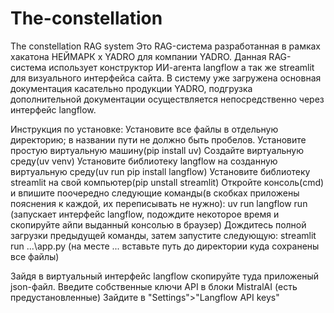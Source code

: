 # The-constellation
The constellation RAG system
Это RAG-система разработанная в рамках хакатона НЕЙМАРК х YADRO для компании YADRO. Данная RAG-система использует конструктор ИИ-агента langflow а так же streamlit для визуального интерфейса сайта.
В систему уже загружена основная документация касательно продукции YADRO, подгрузка дополнительной документации осуществляется непосредственно через интерфейс langflow.


Инструкция по установке:
Установите все файлы в отдельную директорию; в названии пути не должно быть пробелов.
Установите простую виртуальную машину(pip install uv)
Создайте виртуальную среду(uv venv)
Установите библиотеку langflow на созданную виртуальную среду(uv run pip install langflow)
Установите библиотеку streamlit на свой компьютер(pip unstall streamlit)
Откройте консоль(cmd) и впишите поочередно следующие команды(в скобках приложены пояснения к каждой, их переписывать не нужно):
uv run langflow run (запускает интерфейс langflow, подождите некоторое время и скопируйте айпи выданный консолью в браузер)
Дождитесь полной загрузки предыдущей команды, затем запустите следующую:
streamlit run ...\app.py (на месте ... вставьте путь до директории куда сохранены все файлы)

Зайдя в виртуальный интерфейс langflow скопируйте туда приложеный json-файл. 
Введите собственные ключи API в блоки MistralAI (есть предустановленные)
Зайдите в "Settings">"Langflow API keys"





